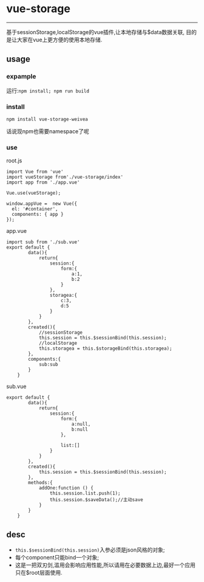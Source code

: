 # vue-storage
***

基于sessionStorage,localStorage的vue插件,让本地存储与$data数据关联,
目的是让大家在vue上更方便的使用本地存储.

## usage

### expample

运行:`npm install; npm run build`

### install
```
npm install vue-storage-weivea

```
话说现npm也需要namespace了呢

### use

root.js

```
import Vue from 'vue'
import vueStorage from'./vue-storage/index'
import app from './app.vue'

Vue.use(vueStorage);

window.appVue =  new Vue({
  el: '#container',
  components: { app }
});
```

app.vue

```
import sub from './sub.vue'
export default {
        data(){
            return{
                session:{
                    form:{
                        a:1,
                        b:2
                    }
                },
                storagea:{
                    c:3,
                    d:5
                }
            }
        },
        created(){
            //sessionStorage
            this.session = this.$sessionBind(this.session);
            //localStorage
            this.storagea = this.$storageBind(this.storagea);
        },
        components:{
            sub:sub
        }
    }
```

sub.vue

```
export default {
        data(){
            return{
                session:{
                    form:{
                        a:null,
                        b:null
                    },

                    list:[]
                }
            }
        },
        created(){
            this.session = this.$sessionBind(this.session);
        },
        methods:{
            addOne:function () {
                this.session.list.push(1);
                this.session.$saveData();//主动save
            }
        }
    }
````

## desc

- `this.$sessionBind(this.session)`入参必须是json风格的对象;
- 每个component只能bind一个对象;
- 这是一把双刃剑,滥用会影响应用性能,所以请用在必要数据上边,最好一个应用只在$root层面使用.